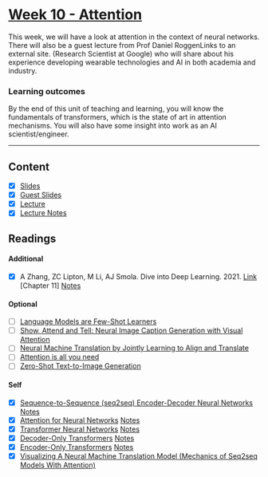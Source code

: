 # [Week 10 - Attention](https://canvas.sussex.ac.uk/courses/31315/pages/week-10-attention?module_item_id=1445753)
This week, we will have a look at attention in the context of neural networks.  There will also be a guest lecture from Prof Daniel RoggenLinks to an external site. (Research Scientist at Google) who will share about his experience developing wearable technologies and AI in both academia and industry.

### Learning outcomes
By the end of this unit of teaching and learning, you will know the fundamentals of transformers, which is the state of art in attention mechanisms. You will also have some insight into work as an AI scientist/engineer.

---

## Content
- [x] [Slides](https://canvas.sussex.ac.uk/courses/31315/files/5344202?wrap=1)
- [x] [Guest Slides](https://canvas.sussex.ac.uk/courses/31315/files/5638722?wrap=1)
- [x] [Lecture](https://sussex.cloud.panopto.eu/Panopto/Pages/Viewer.aspx?id=795b8ade-8bcb-4bc1-9002-b2b100e4c2a3)
- [x] [Lecture Notes](https://github.com/LukeBirkett/study-planner/blob/main/934G5_Machine_Learning/week_10/ML_W10_Attention.pdf)
 
## Readings
#### Additional
- [x] A Zhang, ZC Lipton, M Li, AJ Smola. Dive into Deep Learning. 2021. [Link](https://readinglists.sussex.ac.uk/leganto/nui/citation/20811019870002461?institute=44SUS_INST&auth=SAML) [Chapter 11] [Notes](https://github.com/LukeBirkett/study-planner/blob/main/934G5_Machine_Learning/week_10/zhang_attention.pdf)

#### Optional 
- [ ] [Language Models are Few-Shot Learners](https://arxiv.org/abs/2005.14165)
- [ ] [Show, Attend and Tell: Neural Image Caption Generation with Visual Attention](https://arxiv.org/pdf/1502.03044)
- [ ] [Neural Machine Translation by Jointly Learning to Align and Translate](https://readinglists.sussex.ac.uk/leganto/nui/citation/23771559560002461?institute=44SUS_INST&auth=SAML)
- [ ] [Attention is all you need](https://readinglists.sussex.ac.uk/leganto/nui/citation/23771559550002461?institute=44SUS_INST&auth=SAML)
- [ ] [Zero-Shot Text-to-Image Generation](https://proceedings.mlr.press/v139/ramesh21a/ramesh21a.pdf)

#### Self
- [x] [Sequence-to-Sequence (seq2seq) Encoder-Decoder Neural Networks](https://www.youtube.com/watch?v=L8HKweZIOmg&list=PLblh5JKOoLUIxGDQs4LFFD--41Vzf-ME1&index=20) [Notes](https://github.com/LukeBirkett/study-planner/blob/main/934G5_Machine_Learning/week_10/encoder-decoder.pdf)
- [x] [Attention for Neural Networks](https://www.youtube.com/watch?v=PSs6nxngL6k&list=PLblh5JKOoLUIxGDQs4LFFD--41Vzf-ME1&index=21&t=9s) [Notes](https://github.com/LukeBirkett/study-planner/blob/main/934G5_Machine_Learning/week_10/attention.pdf)
- [x] [Transformer Neural Networks](https://www.youtube.com/watch?v=zxQyTK8quyY&list=PLblh5JKOoLUIxGDQs4LFFD--41Vzf-ME1&index=22) [Notes](https://github.com/LukeBirkett/study-planner/blob/main/934G5_Machine_Learning/week_10/transformers.pdf)
- [x] [Decoder-Only Transformers](https://www.youtube.com/watch?v=bQ5BoolX9Ag&list=PLblh5JKOoLUIxGDQs4LFFD--41Vzf-ME1&index=23) [Notes](https://github.com/LukeBirkett/study-planner/blob/main/934G5_Machine_Learning/week_10/decoder.pdf)
- [x] [Encoder-Only Transformers](https://www.youtube.com/watch?v=GDN649X_acE&list=PLblh5JKOoLUIxGDQs4LFFD--41Vzf-ME1&index=24) [Notes](https://github.com/LukeBirkett/study-planner/blob/main/934G5_Machine_Learning/week_10/encoder.pdf)
- [x] [Visualizing A Neural Machine Translation Model (Mechanics of Seq2seq Models With Attention)](https://jalammar.github.io/visualizing-neural-machine-translation-mechanics-of-seq2seq-models-with-attention/)

